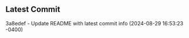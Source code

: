 
## Latest Commit
3a8edef - Update README with latest commit info (2024-08-29 16:53:23 -0400) <Yunxi-Zhou>
